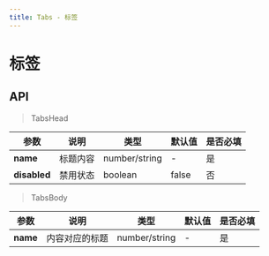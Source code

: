 ```yaml
---
title: Tabs - 标签
---
```

# 标签

<ClientOnly>
<template>
<Container title="类型">
    <template #list>
        <s-tabs :selected.sync="selectedTab">
            <s-tabs-head>
                <s-tabs-item name="tab1"></s-tabs-item>
                <s-tabs-item name="tab2" disabled></s-tabs-item>
                <s-tabs-item name="tab3"></s-tabs-item>
                <s-tabs-item name="tab4"></s-tabs-item>
            </s-tabs-head>
            <s-tabs-body>
                <s-tabs-pane name="tab1">内容1</s-tabs-pane>
                <s-tabs-pane name="tab2">内容2</s-tabs-pane>
                <s-tabs-pane name="tab3">内容3</s-tabs-pane>
                <s-tabs-pane name="tab4">内容4</s-tabs-pane>
            </s-tabs-body>
        </s-tabs>
    </template>
<template #code>

  ```vue
 <template #list>
    <Tabs :selected.sync="selectedTab">
        <TabsHead>
            <TabsItem name="tab1"></TabsItem>
            <TabsItem name="tab2" disabled></TabsItem>
            <TabsItem name="tab3"></TabsItem>
            <TabsItem name="tab4"></TabsItem>
        </TabsHead>
        <TabsBody>
            <TabsPane name="tab1">内容1</TabsPane>
            <TabsPane name="tab2">内容2</TabsPane>
            <TabsPane name="tab3">内容3</TabsPane>
            <TabsPane name="tab4">内容4</TabsPane>
        </TabsBody>
    </Tabs>
 </template>
 
 
  <script>
import {Tabs,TabsHead,TabsBody,TabsItem,TabsPane} from 'sim-ui-use';
import 'sim-ui-use/dist/index.css'
  
    export default {
      components: {
          Tabs,
          TabsHead,
          TabsBody,
          TabsItem,
          TabsPane,
      },
      data() {
        return {
          selectedTab: 'tab1'
        };
      },
    };
  </script>
  ```
</template>
</Container>
</template>
</ClientOnly>

<script>
import Tabs from '../../src/components/tab/Tabs.vue';
import TabsHead from '../../src/components/tab/TabsHead.vue';
import TabsBody from '../../src/components/tab/TabsBody.vue';
import TabsItem from '../../src/components/tab/TabsItem.vue';
import TabsPane from '../../src/components/tab/TabsPane.vue';

  export default {
    components: {
    's-tabs':Tabs,
     's-tabs-head':TabsHead,
     's-tabs-body':TabsBody,
     's-tabs-item':TabsItem,
     's-tabs-pane':TabsPane,
    },
    data() {
      return {
        selectedTab: 'tab1'
      };
    },
  };
</script>

## API
>TabsHead

|    参数      | 说明 | 类型 | 默认值 | 是否必填 |
| ----------   | ---  | ---- | ----- | ----|
| **name**         | 标题内容  | number/string| - | 是 |
| **disabled** | 禁用状态  | boolean | false | 否 |          

>TabsBody

|    参数      | 说明 | 类型 | 默认值 | 是否必填 |
| ----------   | ---  | ---- | ----- | ----|
| **name**         | 内容对应的标题  | number/string| - | 是 |
 